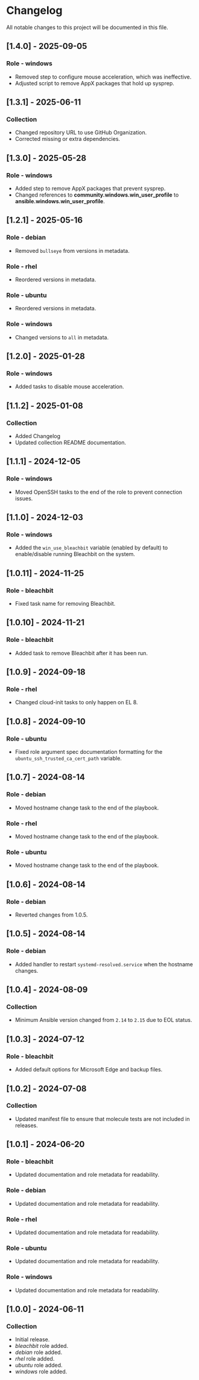 # Changelog

All notable changes to this project will be documented in this file.

## [1.4.0] - 2025-09-05

### Role - windows

- Removed step to configure mouse acceleration, which was ineffective.
- Adjusted script to remove AppX packages that hold up sysprep.

## [1.3.1] - 2025-06-11

### Collection

- Changed repository URL to use GitHub Organization.
- Corrected missing or extra dependencies.

## [1.3.0] - 2025-05-28

### Role - windows

- Added step to remove AppX packages that prevent sysprep.
- Changed references to **community.windows.win_user_profile** to **ansible.windows.win_user_profile**.

## [1.2.1] - 2025-05-16

### Role - debian

- Removed `bullseye` from versions in metadata.

### Role - rhel

- Reordered versions in metadata.

### Role - ubuntu

- Reordered versions in metadata.

### Role - windows

- Changed versions to `all` in metadata.

## [1.2.0] - 2025-01-28

### Role - windows

- Added tasks to disable mouse acceleration.

## [1.1.2] - 2025-01-08

### Collection

- Added Changelog
- Updated collection README documentation.

## [1.1.1] - 2024-12-05

### Role - windows

- Moved OpenSSH tasks to the end of the role to prevent connection issues.

## [1.1.0] - 2024-12-03

### Role - windows

- Added the `win_use_bleachbit` variable (enabled by default) to enable/disable running Bleachbit on the system.

## [1.0.11] - 2024-11-25

### Role - bleachbit

- Fixed task name for removing Bleachbit.

## [1.0.10] - 2024-11-21

### Role - bleachbit

- Added task to remove Bleachbit after it has been run.

## [1.0.9] - 2024-09-18

### Role - rhel

- Changed cloud-init tasks to only happen on EL 8.

## [1.0.8] - 2024-09-10

### Role - ubuntu

- Fixed role argument spec documentation formatting for the `ubuntu_ssh_trusted_ca_cert_path` variable.

## [1.0.7] - 2024-08-14

### Role - debian

- Moved hostname change task to the end of the playbook.

### Role - rhel

- Moved hostname change task to the end of the playbook.

### Role - ubuntu

- Moved hostname change task to the end of the playbook.

## [1.0.6] - 2024-08-14

### Role - debian

- Reverted changes from 1.0.5.

## [1.0.5] - 2024-08-14

### Role - debian

- Added handler to restart `systemd-resolved.service` when the hostname changes.

## [1.0.4] - 2024-08-09

### Collection

- Minimum Ansible version changed from `2.14` to `2.15` due to EOL status.

## [1.0.3] - 2024-07-12

### Role - bleachbit

- Added default options for Microsoft Edge and backup files.

## [1.0.2] - 2024-07-08

### Collection

- Updated manifest file to ensure that molecule tests are not included in releases.

## [1.0.1] - 2024-06-20

### Role - bleachbit

- Updated documentation and role metadata for readability.

### Role - debian

- Updated documentation and role metadata for readability.

### Role - rhel

- Updated documentation and role metadata for readability.

### Role - ubuntu

- Updated documentation and role metadata for readability.

### Role - windows

- Updated documentation and role metadata for readability.

## [1.0.0] - 2024-06-11

### Collection

- Initial release.
- *bleachbit* role added.
- *debian* role added.
- *rhel* role added.
- *ubuntu* role added.
- *windows* role added.
